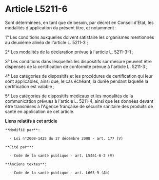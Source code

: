 # Article L5211-6

Sont déterminées, en tant que de besoin, par décret en Conseil d'Etat, les modalités d'application du présent titre, et
notamment :

1° Les conditions auxquelles doivent satisfaire les organismes mentionnés au deuxième alinéa de l'article L. 5211-3 ;

2° Les modalités de la déclaration prévue à l'article L. 5211-3-1 ;  

3° Les conditions dans lesquelles les dispositifs sur mesure peuvent être dispensés de la certification de conformité prévue
à l'article L. 5211-3 ;

4° Les catégories de dispositifs et les procédures de certification qui leur sont applicables, ainsi que, le cas échéant, la
durée pendant laquelle la certification est valable ;

5° Les catégories de dispositifs médicaux et les modalités de la communication prévues à l'article L. 5211-4, ainsi que les
données devant être transmises à l'Agence française de sécurité sanitaire des produits de santé en application de cet
article.

**Liens relatifs à cet article**

	**Modifié par**:

	  - Loi n°2008-1425 du 27 décembre 2008 - art. 177 (V)

	**Cité par**:

	  - Code de la santé publique - art. L5461-6-2 (V)

	**Anciens textes**:

	  - Code de la santé publique - art. L665-9 (Ab)
